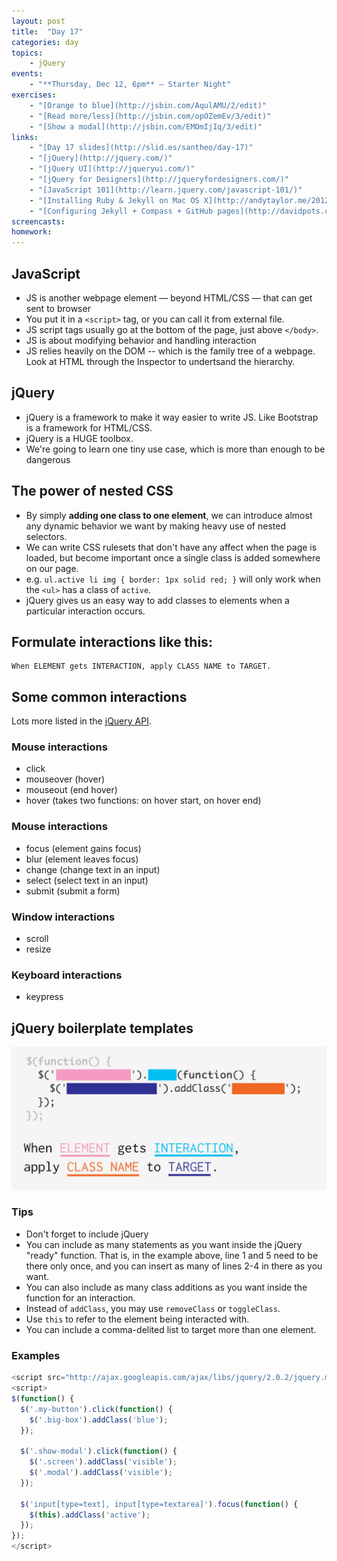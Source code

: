 ```yaml
---
layout: post
title:  "Day 17"
categories: day
topics:
    - jQuery
events:
    - "**Thursday, Dec 12, 6pm** — Starter Night"
exercises:
    - "[Orange to blue](http://jsbin.com/AqulAMU/2/edit)"
    - "[Read more/less](http://jsbin.com/opOZemEv/3/edit)"
    - "[Show a modal](http://jsbin.com/EMOmIjIq/3/edit)"
links:
    - "[Day 17 slides](http://slid.es/santheo/day-17)"
    - "[jQuery](http://jquery.com/)"
    - "[jQuery UI](http://jqueryui.com/)"
    - "[jQuery for Designers](http://jqueryfordesigners.com/)"
    - "[JavaScript 101](http://learn.jquery.com/javascript-101/)"
    - "[Installing Ruby & Jekyll on Mac OS X](http://andytaylor.me/2012/11/03/installing-ruby-and-jekyll/)"
    - "[Configuring Jekyll + Compass + GitHub pages](http://davidpots.com/blog/jekyll-github-pages-compass/)"
screencasts:
homework:
---
```


## JavaScript

- JS is another webpage element — beyond HTML/CSS — that can get sent to browser
- You put it in a `<script>` tag, or you can call it from external file.
- JS script tags usually go at the bottom of the page, just above `</body>`.
- JS is about modifying behavior and handling interaction
- JS relies heavily on the DOM -- which is the family tree of a webpage. Look at HTML through the Inspector to undertsand the hierarchy.

## jQuery

- jQuery is a framework to make it way easier to write JS. Like Bootstrap is a framework for HTML/CSS.
- jQuery is a HUGE toolbox.
- We're going to learn one tiny use case, which is more than enough to be dangerous

## The power of nested CSS

- By simply **adding one class to one element**, we can introduce almost any dynamic behavior we want by making heavy use of nested selectors.
- We can write CSS rulesets that don't have any affect when the page is loaded, but become important once a single class is added somewhere on our page.
- e.g. `ul.active li img { border: 1px solid red; }` will only work when the `<ul>` has a class of `active`.
- jQuery gives us an easy way to add classes to elements when a particular interaction occurs.

## Formulate interactions like this:

```
When ELEMENT gets INTERACTION, apply CLASS NAME to TARGET.
```

## Some common interactions

Lots more listed in the [jQuery API](http://api.jquery.com/).

### Mouse interactions

- click
- mouseover (hover)
- mouseout (end hover)
- hover (takes two functions: on hover start, on hover end)

### Mouse interactions

- focus (element gains focus)
- blur (element leaves focus)
- change (change text in an input)
- select (select text in an input)
- submit (submit a form)

### Window interactions

- scroll
- resize

### Keyboard interactions

- keypress

## jQuery boilerplate templates

<img src="/img/jquery.jpg">

### Tips

- Don't forget to include jQuery
- You can include as many statements as you want inside the jQuery "ready" function. That is, in the example above, line 1 and 5 need to be there only once, and you can insert as many of lines 2-4 in there as you want.
- You can also include as many class additions as you want inside the function for an interaction.
- Instead of `addClass`, you may use `removeClass` or `toggleClass`.
- Use `this` to refer to the element being interacted with.
- You can include a comma-delited list to target more than one element.

### Examples

```js
<script src="http://ajax.googleapis.com/ajax/libs/jquery/2.0.2/jquery.min.js"></script>
<script>
$(function() {
  $('.my-button').click(function() {
    $('.big-box').addClass('blue');
  });

  $('.show-modal').click(function() {
    $('.screen').addClass('visible');
    $('.modal').addClass('visible');
  });

  $('input[type=text], input[type=textarea]').focus(function() {
    $(this).addClass('active');
  });
});
</script>
```
